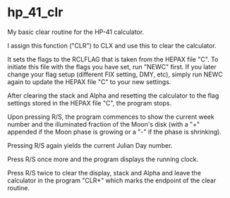 # hp_41_clr

My basic clear routine for the HP-41 calculator.

I assign this function ("CLR") to CLX and use this to clear the calculator.

It sets the flags to the RCLFLAG that is taken from the HEPAX file "C". To
initiate this file with the flags you have set, run "NEWC" first. If you later
change your flag setup (different FIX setting, DMY, etc), simply run NEWC
again to update the HEPAX file "C" to your new settings.

After clearing the stack and Alpha and resetting the calculator to the flag
settings stored in the HEPAX file "C", the program stops.

Upon pressing R/S, the program commences to show the current week number
and the illuminated fraction of the Moon's disk (with a "+" appended if the
Moon phase is growing or a "-" if the phase is shrinking).

Pressing R/S again yields the current Julian Day number.

Press R/S once more and the program displays the running clock.

Press R/S twice to clear the display, stack and Alpha and leave the calculator
in the program "CLR*" which marks the endpoint of the clear routine.
